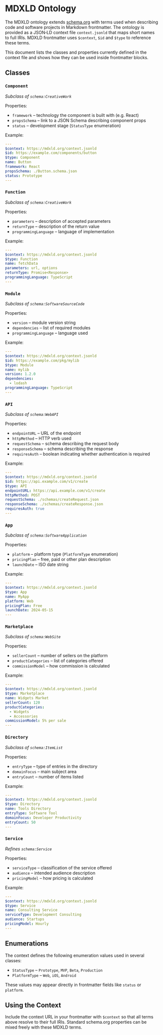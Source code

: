 # MDXLD Ontology

The MDXLD ontology extends [schema.org](https://schema.org) with terms used when describing code and software projects in Markdown frontmatter.  The ontology is provided as a JSON‑LD context file `context.jsonld` that maps short names to full IRIs.  MDXLD frontmatter uses `$context`, `$id` and `$type` to reference these terms.

This document lists the classes and properties currently defined in the context file and shows how they can be used inside frontmatter blocks.

## Classes

### `Component`
*Subclass of `schema:CreativeWork`*

Properties:
- `framework` – technology the component is built with (e.g. React)
- `propsSchema` – link to a JSON Schema describing component props
- `status` – development stage (`StatusType` enumeration)

Example:
```yaml
---
$context: https://mdxld.org/context.jsonld
$id: https://example.com/components/button
$type: Component
name: Button
framework: React
propsSchema: ./Button.schema.json
status: Prototype
---
```

### `Function`
*Subclass of `schema:CreativeWork`*

Properties:
- `parameters` – description of accepted parameters
- `returnType` – description of the return value
- `programmingLanguage` – language of implementation

Example:
```yaml
---
$context: https://mdxld.org/context.jsonld
$type: Function
name: fetchData
parameters: url, options
returnType: Promise<Response>
programmingLanguage: TypeScript
---
```

### `Module`
*Subclass of `schema:SoftwareSourceCode`*

Properties:
- `version` – module version string
- `dependencies` – list of required modules
- `programmingLanguage` – language used

Example:
```yaml
---
$context: https://mdxld.org/context.jsonld
$id: https://example.com/pkg/mylib
$type: Module
name: mylib
version: 1.2.0
dependencies:
  - lodash
programmingLanguage: TypeScript
---
```

### `API`
*Subclass of `schema:WebAPI`*

Properties:
- `endpointURL` – URL of the endpoint
- `httpMethod` – HTTP verb used
- `requestSchema` – schema describing the request body
- `responseSchema` – schema describing the response
- `requiresAuth` – boolean indicating whether authentication is required

Example:
```yaml
---
$context: https://mdxld.org/context.jsonld
$id: https://api.example.com/v1/create
$type: API
endpointURL: https://api.example.com/v1/create
httpMethod: POST
requestSchema: ./schemas/createRequest.json
responseSchema: ./schemas/createResponse.json
requiresAuth: true
---
```

### `App`
*Subclass of `schema:SoftwareApplication`*

Properties:
- `platform` – platform type (`PlatformType` enumeration)
- `pricingPlan` – free, paid or other plan description
- `launchDate` – ISO date string

Example:
```yaml
---
$context: https://mdxld.org/context.jsonld
$type: App
name: MyApp
platform: Web
pricingPlan: Free
launchDate: 2024-05-15
---
```

### `Marketplace`
*Subclass of `schema:WebSite`*

Properties:
- `sellerCount` – number of sellers on the platform
- `productCategories` – list of categories offered
- `commissionModel` – how commission is calculated

Example:
```yaml
---
$context: https://mdxld.org/context.jsonld
$type: Marketplace
name: Widgets Market
sellerCount: 120
productCategories:
  - Widgets
  - Accessories
commissionModel: 5% per sale
---
```

### `Directory`
*Subclass of `schema:ItemList`*

Properties:
- `entryType` – type of entries in the directory
- `domainFocus` – main subject area
- `entryCount` – number of items listed

Example:
```yaml
---
$context: https://mdxld.org/context.jsonld
$type: Directory
name: Tools Directory
entryType: Software Tool
domainFocus: Developer Productivity
entryCount: 50
---
```

### `Service`
*Refines `schema:Service`*

Properties:
- `serviceType` – classification of the service offered
- `audience` – intended audience description
- `pricingModel` – how pricing is calculated

Example:
```yaml
---
$context: https://mdxld.org/context.jsonld
$type: Service
name: Consulting Service
serviceType: Development Consulting
audience: Startups
pricingModel: Hourly
---
```

## Enumerations

The context defines the following enumeration values used in several classes:

- `StatusType` – `Prototype`, `MVP`, `Beta`, `Production`
- `PlatformType` – `Web`, `iOS`, `Android`

These values may appear directly in frontmatter fields like `status` or `platform`.

## Using the Context

Include the context URL in your frontmatter with `$context` so that all terms above resolve to their full IRIs.  Standard schema.org properties can be mixed freely with these MDXLD terms.
